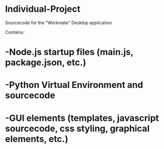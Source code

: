 # Individual-Project
Sourcecode for the "Workmate" Desktop application

Contains:
# -Node.js startup files (main.js, package.json, etc.)
# -Python Virtual Environment and sourcecode
# -GUI elements (templates, javascript sourcecode, css styling, graphical elements, etc.)


